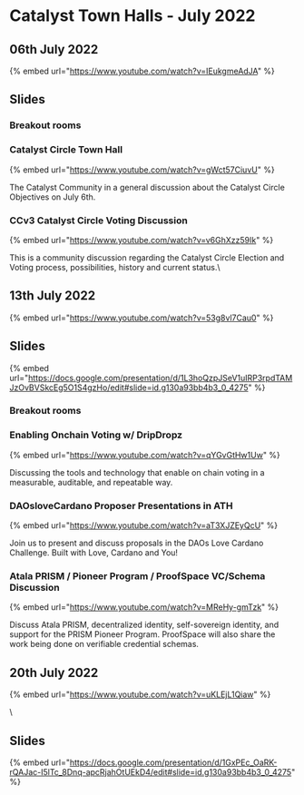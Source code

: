 # Catalyst Town Halls - July 2022

## 06th July 2022

{% embed url="https://www.youtube.com/watch?v=IEukgmeAdJA" %}

## Slides

### Breakout rooms

### Catalyst Circle Town Hall&#x20;

{% embed url="https://www.youtube.com/watch?v=gWct57CiuvU" %}

The Catalyst Community in a general discussion about the Catalyst Circle Objectives on July 6th.

### CCv3 Catalyst Circle Voting Discussion

{% embed url="https://www.youtube.com/watch?v=v6GhXzz59Ik" %}

This is a community discussion regarding the Catalyst Circle Election and Voting process, possibilities, history and current status.\


## 13th July 2022

{% embed url="https://www.youtube.com/watch?v=53g8vl7Cau0" %}

## Slides

{% embed url="https://docs.google.com/presentation/d/1L3hoQzpJSeV1uIRP3rpdTAMJzOvBVSkcEg5O1S4gzHo/edit#slide=id.g130a93bb4b3_0_4275" %}

### Breakout rooms&#x20;

### Enabling Onchain Voting w/ DripDropz

{% embed url="https://www.youtube.com/watch?v=qYGvGtHw1Uw" %}

Discussing the tools and technology that enable on chain voting in a measurable, auditable, and repeatable way.

### DAOsloveCardano Proposer Presentations in ATH

{% embed url="https://www.youtube.com/watch?v=aT3XJZEyQcU" %}

Join us to present and discuss proposals in the DAOs Love Cardano Challenge. Built with Love, Cardano and You!

### Atala PRISM / Pioneer Program / ProofSpace VC/Schema Discussion

{% embed url="https://www.youtube.com/watch?v=MReHy-gmTzk" %}

Discuss Atala PRISM, decentralized identity, self-sovereign identity, and support for the PRISM Pioneer Program. ProofSpace will also share the work being done on verifiable credential schemas.

## 20th July 2022

{% embed url="https://www.youtube.com/watch?v=uKLEjL1Qiaw" %}

\


## Slides

{% embed url="https://docs.google.com/presentation/d/1GxPEc_OaRK-rQAJac-I5lTc_8Dnq-apcRjahOtUEkD4/edit#slide=id.g130a93bb4b3_0_4275" %}
